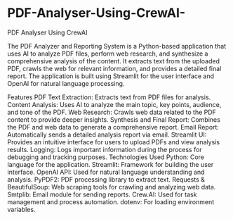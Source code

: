 # PDF-Analyser-Using-CrewAI-
PDF Analyser Using CrewAI 

The  PDF Analyzer and Reporting System is a Python-based application that uses AI to analyze PDF files, perform web research, and synthesize a comprehensive analysis of the content. It extracts text from the uploaded PDF, crawls the web for relevant information, and provides a detailed final report. The application is built using Streamlit for the user interface and OpenAI for natural language processing.

Features
PDF Text Extraction: Extracts text from PDF files for analysis.
Content Analysis: Uses AI to analyze the main topic, key points, audience, and tone of the PDF.
Web Research: Crawls web data related to the PDF content to provide deeper insights.
Synthesis and Final Report: Combines the PDF and web data to generate a comprehensive report.
Email Report: Automatically sends a detailed analysis report via email.
Streamlit UI: Provides an intuitive interface for users to upload PDFs and view analysis results.
Logging: Logs important information during the process for debugging and tracking purposes.
Technologies Used
Python: Core language for the application.
Streamlit: Framework for building the user interface.
OpenAI API: Used for natural language understanding and analysis.
PyPDF2: PDF processing library to extract text.
Requests & BeautifulSoup: Web scraping tools for crawling and analyzing web data.
Smtplib: Email module for sending reports.
Crew.AI: Used for task management and process automation.
dotenv: For loading environment variables.
